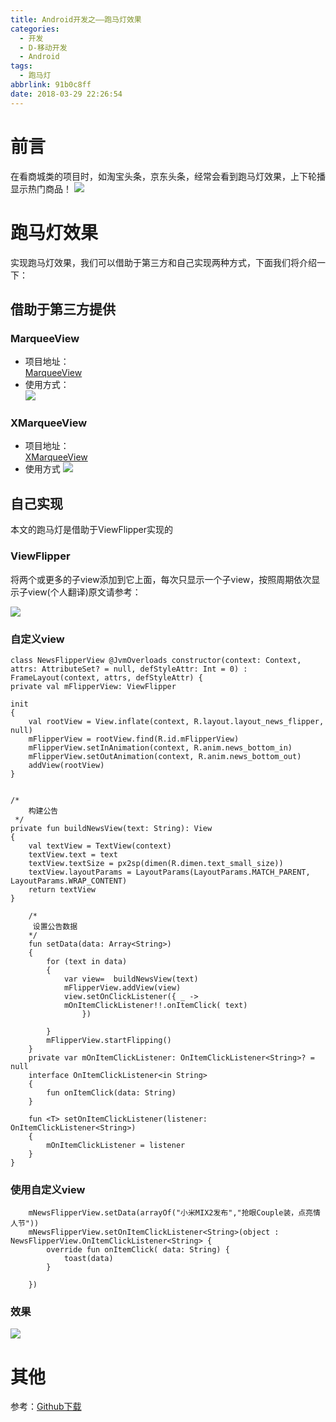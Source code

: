 ```yaml
---
title: Android开发之——跑马灯效果
categories:
  - 开发
  - D-移动开发
  - Android
tags:
  - 跑马灯
abbrlink: 91b0c8ff
date: 2018-03-29 22:26:54
---
```

# 前言 
在看商城类的项目时，如淘宝头条，京东头条，经常会看到跑马灯效果，上下轮播显示热门商品！ 
![][1]  
<!--more--> 

# 跑马灯效果 
实现跑马灯效果，我们可以借助于第三方和自己实现两种方式，下面我们将介绍一下：  
## 借助于第三方提供 
### MarqueeView

- 项目地址：   
		[MarqueeView][2]
- 使用方式：   
	![][3]  
### XMarqueeView

- 项目地址：  
	[XMarqueeView][4]
- 使用方式 
	![][5]  

## 自己实现  
本文的跑马灯是借助于ViewFlipper实现的
### ViewFlipper
将两个或更多的子view添加到它上面，每次只显示一个子view，按照周期依次显示子view(个人翻译)原文请参考： 

![][6]  

### 自定义view
	class NewsFlipperView @JvmOverloads constructor(context: Context, attrs: AttributeSet? = null, defStyleAttr: Int = 0) : FrameLayout(context, attrs, defStyleAttr) {
    private val mFlipperView: ViewFlipper

    init 
	{
        val rootView = View.inflate(context, R.layout.layout_news_flipper, null)
        mFlipperView = rootView.find(R.id.mFlipperView)
        mFlipperView.setInAnimation(context, R.anim.news_bottom_in)
        mFlipperView.setOutAnimation(context, R.anim.news_bottom_out)
        addView(rootView)
    }


    /*
        构建公告
     */
    private fun buildNewsView(text: String): View 
	{
        val textView = TextView(context)
        textView.text = text
        textView.textSize = px2sp(dimen(R.dimen.text_small_size))
        textView.layoutParams = LayoutParams(LayoutParams.MATCH_PARENT, LayoutParams.WRAP_CONTENT)
        return textView
    }

    	/*
       	 设置公告数据
     	*/
    	fun setData(data: Array<String>) 
		{
        	for (text in data) 
			{
          		var view=  buildNewsView(text)
            	mFlipperView.addView(view)
           		view.setOnClickListener({ _ ->
               	mOnItemClickListener!!.onItemClick( text)
                	})

        	}
        	mFlipperView.startFlipping()
    	}
    	private var mOnItemClickListener: OnItemClickListener<String>? = null
    	interface OnItemClickListener<in String> 
		{
        	fun onItemClick(data: String)
    	}
	
    	fun <T> setOnItemClickListener(listener: OnItemClickListener<String>) 
		{
        	mOnItemClickListener = listener
    	}
	}

### 使用自定义view
		mNewsFlipperView.setData(arrayOf("小米MIX2发布","抢眼Couple装，点亮情人节"))
        mNewsFlipperView.setOnItemClickListener<String>(object : NewsFlipperView.OnItemClickListener<String> {
            override fun onItemClick( data: String) {
                toast(data)
            }

        })
### 效果 
![][7]  
# 其他 
参考：[Github下载][8]


[1]: https://jsd.onmicrosoft.cn/gh/PGzxc/CDN/blog-image/android-marqueeview.gif  
[2]: https://github.com/sfsheng0322/MarqueeView
[3]: https://jsd.onmicrosoft.cn/gh/PGzxc/CDN/blog-image/marqueeview-use.png
[4]: https://github.com/xiaohaibin/XMarqueeView
[5]: https://jsd.onmicrosoft.cn/gh/PGzxc/CDN/blog-image/xmarqueeview-use.png
[6]: https://jsd.onmicrosoft.cn/gh/PGzxc/CDN/blog-image/viewfilpper.png
[7]: https://jsd.onmicrosoft.cn/gh/PGzxc/CDN/blog-image/viewflipper.gif
[8]: https://github.com/PGzxc/ViewFlipper

